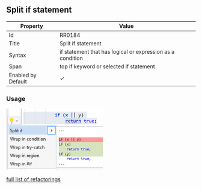 ## Split if statement

| Property | Value |
| -------- | ----- |
| Id | RR0184 |
| Title | Split if statement |
| Syntax | if statement that has logical or expression as a condition |
| Span | top if keyword or selected if statement |
| Enabled by Default | &#x2713; |

### Usage

![Split if statement](../../images/refactorings/SplitIfStatement.png)

[full list of refactorings](Refactorings.md)